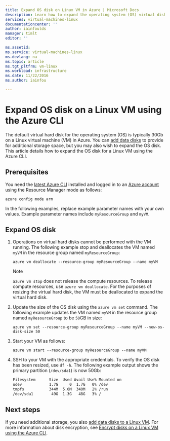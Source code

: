 ```yaml
---
title: Expand OS disk on Linux VM in Azure | Microsoft Docs
description: Learn how to expand the operating system (OS) virtual disk on a Linux VM using the Azure CLI and the Resource Manager deployment model
services: virtual-machines-linux
documentationcenter: ''
author: iainfoulds
manager: timlt
editor: ''

ms.assetid:
ms.service: virtual-machines-linux
ms.devlang: na
ms.topic: article
ms.tgt_pltfrm: vm-linux
ms.workload: infrastructure
ms.date: 11/22/2016
ms.author: iainfou

---
```


# Expand OS disk on a Linux VM using the Azure CLI
The default virtual hard disk for the operating system (OS) is typically 30Gb on a Linux virtual machine (VM) in Azure. You can [add data disks](virtual-machines-linux-add-disk?toc=%2fazure%2fvirtual-machines%2flinux%2ftoc.json) to provide for additional storage space, but you may also wish to expand the OS disk. This article details how to expand the OS disk for a Linux VM using the Azure CLI.


## Prerequisites
You need the [latest Azure CLI](../xplat-cli-install.md) installed and logged in to an [Azure account](https://azure.microsoft.com/pricing/free-trial/) using the Resource Manager mode as follows:

```azurecli
azure config mode arm
```

In the following examples, replace example parameter names with your own values. Example parameter names include `myResourceGroup` and `myVM`.


## Expand OS disk

1. Operations on virtual hard disks cannot be performed with the VM running. The following example stop and deallocates the VM named `myVM` in the resource group named `myResourceGroup`:

    ```azurecli
    azure vm deallocate --resource-group myResourceGroup --name myVM
    ```

    > [!NOTE]
    > `azure vm stop` does not release the compute resources. To release compute resources, use `azure vm deallocate`. For the purposes of resizing the virtual hard disk, the VM must be deallocated to expand the virtual hard disk.

2. Update the size of the OS disk using the `azure vm set` command. The following example updates the VM named `myVM` in the resource group named `myResourceGroup` to be `50`GB in size:

    ```azurecli
    azure vm set --resource-group myResourceGroup --name myVM --new-os-disk-size 50
    ```

3. Start your VM as follows:

    ```azurecli
    azure vm start --resource-group myResourceGroup --name myVM
    ```

4. SSH to your VM with the appropriate credentials. To verify the OS disk has been resized, use `df -h`. The following example output shows the primary partition (`/dev/sda1`) is now 50Gb:

    ```bash
    Filesystem      Size  Used Avail Use% Mounted on
    udev            1.7G     0  1.7G   0% /dev
    tmpfs           344M  5.0M  340M   2% /run
    /dev/sda1        49G  1.3G   48G   3% /
    ```

## Next steps
If you need additional storage, you also [add data disks to a Linux VM](virtual-machines-linux-add-disk?toc=%2fazure%2fvirtual-machines%2flinux%2ftoc.json). For more information about disk encryption, see [Encrypt disks on a Linux VM using the Azure CLI](virtual-machines-linux-encrypt-disks?toc=%2fazure%2fvirtual-machines%2flinux%2ftoc.json).

